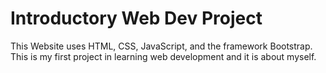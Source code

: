 # Introductory Web Dev Project
This Website uses HTML, CSS, JavaScript, and the framework Bootstrap.<br>
This is my first project in learning web development and it is about myself.
